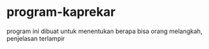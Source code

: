 # program-kaprekar
program ini dibuat untuk menentukan berapa bisa orang melangkah, penjelasan terlampir
